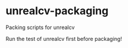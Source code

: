 # unrealcv-packaging
Packing scripts for unrealcv

Run the test of unrealcv first before packaging!
